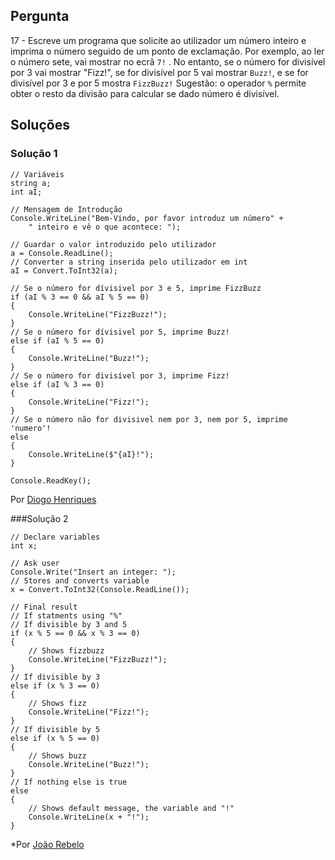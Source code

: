 ## Pergunta

17 - Escreve um programa que solicite ao utilizador um número inteiro e imprima
o número seguido de um ponto de exclamação. Por exemplo, ao ler o número sete,
vai mostrar no ecrã `7!` . No entanto, se o número for divisível por 3 vai
mostrar "Fizz!", se for divisível por 5 vai mostrar `Buzz!`, e se for
divisível por 3 e por 5 mostra `FizzBuzz!` Sugestão: o operador `%` permite
obter o resto da divisão para calcular se dado número é divisível.

## Soluções

### Solução 1

```Csharp
// Variáveis
string a;
int aI;

// Mensagem de Introdução
Console.WriteLine("Bem-Vindo, por favor introduz um número" +
    " inteiro e vê o que acontece: ");

// Guardar o valor introduzido pelo utilizador
a = Console.ReadLine();
// Converter a string inserida pelo utilizador em int
aI = Convert.ToInt32(a);

// Se o número for dívisivel por 3 e 5, imprime FizzBuzz
if (aI % 3 == 0 && aI % 5 == 0)
{
    Console.WriteLine("FizzBuzz!");
}
// Se o número for dívisivel por 5, imprime Buzz!
else if (aI % 5 == 0)
{
    Console.WriteLine("Buzz!");
}
// Se o número for divisível por 3, imprime Fizz!
else if (aI % 3 == 0)
{
    Console.WriteLine("Fizz!");
}
// Se o número não for divisivel nem por 3, nem por 5, imprime 'numero'!
else
{
    Console.WriteLine($"{aI}!");
}

Console.ReadKey();
````


Por [Diogo Henriques](https://github.com/diogo-h)

###Solução 2

```Csharp
// Declare variables
int x;

// Ask user
Console.Write("Insert an integer: ");
// Stores and converts variable
x = Convert.ToInt32(Console.ReadLine());

// Final result
// If statments using "%"
// If divisible by 3 and 5
if (x % 5 == 0 && x % 3 == 0)
{
	// Shows fizzbuzz
	Console.WriteLine("FizzBuzz!");
}
// If divisible by 3
else if (x % 3 == 0)
{
	// Shows fizz
	Console.WriteLine("Fizz!");
}
// If divisible by 5
else if (x % 5 == 0)
{
	// Shows buzz
	Console.WriteLine("Buzz!");
}           
// If nothing else is true
else
{
	// Shows default message, the variable and "!"
	Console.WriteLine(x + "!");
}
````

*Por [João Rebelo](https://github.com/JBernardoRebelo)